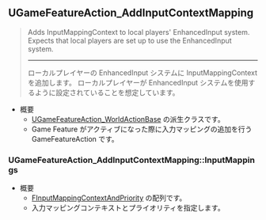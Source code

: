 ## UGameFeatureAction_AddInputContextMapping

> Adds InputMappingContext to local players' EnhancedInput system. 
> Expects that local players are set up to use the EnhancedInput system.  
> 
> ----
> ローカルプレイヤーの EnhancedInput システムに InputMappingContext を追加します。
> ローカルプレイヤーが EnhancedInput システムを使用するように設定されていることを想定しています。 

* 概要
	* [UGameFeatureAction_WorldActionBase] の派生クラスです。
	* Game Feature がアクティブになった際に入力マッピングの追加を行う GameFeatureAction です。

### UGameFeatureAction_AddInputContextMapping::InputMappings

* 概要
	* [FInputMappingContextAndPriority] の配列です。
	* 入力マッピングコンテキストとプライオリティを指定します。


<!--- ページ内のリンク --->

<!--- 自前の画像へのリンク --->

<!--- generated --->
[FInputMappingContextAndPriority]: ../../Lyra/GameFeature/FInputMappingContextAndPriority.md#finputmappingcontextandpriority
[UGameFeatureAction_WorldActionBase]: ../../Lyra/GameFeature/UGameFeatureAction_WorldActionBase.md#ugamefeatureactionworldactionbase

